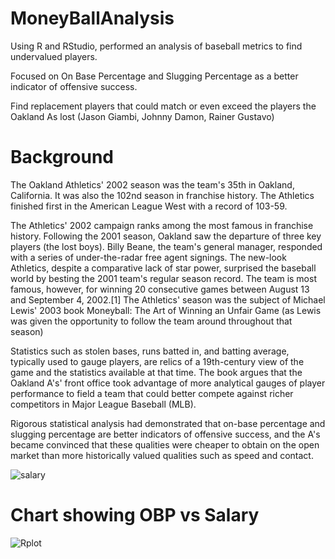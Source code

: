 # MoneyBallAnalysis
Using R and RStudio, performed an analysis of baseball metrics to find undervalued players.

Focused on On Base Percentage and Slugging Percentage as a better indicator of offensive success. 

Find replacement players that could match or even exceed the players the Oakland As lost (Jason Giambi, Johnny Damon, Rainer Gustavo)

# Background
The Oakland Athletics' 2002 season was the team's 35th in Oakland, California. It was also the 102nd season in franchise history. The Athletics finished first in the American League West with a record of 103-59.

The Athletics' 2002 campaign ranks among the most famous in franchise history. Following the 2001 season, Oakland saw the departure of three key players (the lost boys). Billy Beane, the team's general manager, responded with a series of under-the-radar free agent signings. The new-look Athletics, despite a comparative lack of star power, surprised the baseball world by besting the 2001 team's regular season record. The team is most famous, however, for winning 20 consecutive games between August 13 and September 4, 2002.[1] The Athletics' season was the subject of Michael Lewis' 2003 book Moneyball: The Art of Winning an Unfair Game (as Lewis was given the opportunity to follow the team around throughout that season)

Statistics such as stolen bases, runs batted in, and batting average, typically used to gauge players, are relics of a 19th-century view of the game and the statistics available at that time. The book argues that the Oakland A's' front office took advantage of more analytical gauges of player performance to field a team that could better compete against richer competitors in Major League Baseball (MLB).

Rigorous statistical analysis had demonstrated that on-base percentage and slugging percentage are better indicators of offensive success, and the A's became convinced that these qualities were cheaper to obtain on the open market than more historically valued qualities such as speed and contact.

![salary](https://github.com/chriscastillo1/MoneyBallAnalysis/assets/70082335/cb658f05-0a1b-4283-ab39-f3002736dd31)

# Chart showing OBP vs Salary
![Rplot](https://github.com/chriscastillo1/MoneyBallAnalysis/assets/70082335/f1c60132-9ff8-4e59-998d-432dd7098b01)
